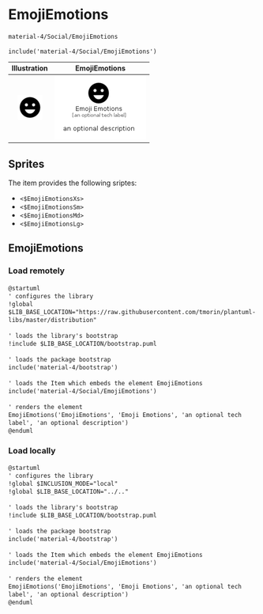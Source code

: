 # EmojiEmotions


```text
material-4/Social/EmojiEmotions
```

```text
include('material-4/Social/EmojiEmotions')
```



| Illustration | EmojiEmotions |
| :---: | :---: |
| ![illustration for Illustration](../../material-4/Social/EmojiEmotions.png) | ![illustration for EmojiEmotions](../../material-4/Social/EmojiEmotions.Local.png) |



## Sprites
The item provides the following sriptes:

- `<$EmojiEmotionsXs>`
- `<$EmojiEmotionsSm>`
- `<$EmojiEmotionsMd>`
- `<$EmojiEmotionsLg>`





## EmojiEmotions

### Load remotely
```plantuml
@startuml
' configures the library
!global $LIB_BASE_LOCATION="https://raw.githubusercontent.com/tmorin/plantuml-libs/master/distribution"

' loads the library's bootstrap
!include $LIB_BASE_LOCATION/bootstrap.puml

' loads the package bootstrap
include('material-4/bootstrap')

' loads the Item which embeds the element EmojiEmotions
include('material-4/Social/EmojiEmotions')

' renders the element
EmojiEmotions('EmojiEmotions', 'Emoji Emotions', 'an optional tech label', 'an optional description')
@enduml
```

### Load locally
```plantuml
@startuml
' configures the library
!global $INCLUSION_MODE="local"
!global $LIB_BASE_LOCATION="../.."

' loads the library's bootstrap
!include $LIB_BASE_LOCATION/bootstrap.puml

' loads the package bootstrap
include('material-4/bootstrap')

' loads the Item which embeds the element EmojiEmotions
include('material-4/Social/EmojiEmotions')

' renders the element
EmojiEmotions('EmojiEmotions', 'Emoji Emotions', 'an optional tech label', 'an optional description')
@enduml
```


